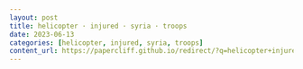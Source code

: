 ```yaml
---
layout: post
title: helicopter · injured · syria · troops
date: 2023-06-13
categories: [helicopter, injured, syria, troops]
content_url: https://papercliff.github.io/redirect/?q=helicopter+injured+syria+troops&tbs=cdr:1,cd_min:6/12/2023,cd_max:6/14/2023
---
```

